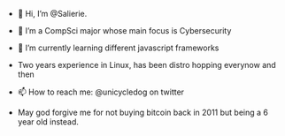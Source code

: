 - 👋 Hi, I’m @Salierie. 
- 👀 I’m a CompSci major whose main focus is Cybersecurity
- 🌱 I’m currently learning different javascript frameworks
- Two years experience in Linux, has been distro hopping everynow and then

- 📫 How to reach me: @unicycledog on twitter
- May god forgive me for not buying bitcoin back in 2011 but being a 6 year old instead.
  

<!---
Salierie/Salierie is a ✨ special ✨ repository because its `README.md` (this file) appears on your GitHub profile.
You can click the Preview link to take a look at your changes.
--->
